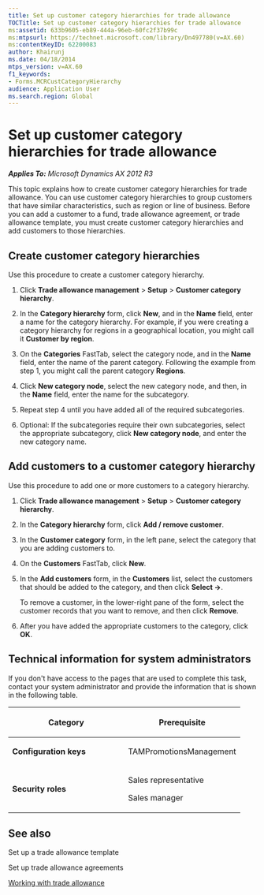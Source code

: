 ```yaml
---
title: Set up customer category hierarchies for trade allowance
TOCTitle: Set up customer category hierarchies for trade allowance
ms:assetid: 633b9605-eb89-444a-96eb-60fc2f37b99c
ms:mtpsurl: https://technet.microsoft.com/library/Dn497780(v=AX.60)
ms:contentKeyID: 62200083
author: Khairunj
ms.date: 04/18/2014
mtps_version: v=AX.60
f1_keywords:
- Forms.MCRCustCategoryHierarchy
audience: Application User
ms.search.region: Global
---
```


# Set up customer category hierarchies for trade allowance 


_**Applies To:** Microsoft Dynamics AX 2012 R3_

This topic explains how to create customer category hierarchies for trade allowance. You can use customer category hierarchies to group customers that have similar characteristics, such as region or line of business. Before you can add a customer to a fund, trade allowance agreement, or trade allowance template, you must create customer category hierarchies and add customers to those hierarchies.

## Create customer category hierarchies

Use this procedure to create a customer category hierarchy.

1.  Click **Trade allowance management** \> **Setup** \> **Customer category hierarchy**.

2.  In the **Category hierarchy** form, click **New**, and in the **Name** field, enter a name for the category hierarchy. For example, if you were creating a category hierarchy for regions in a geographical location, you might call it **Customer by region**.

3.  On the **Categories** FastTab, select the category node, and in the **Name** field, enter the name of the parent category. Following the example from step 1, you might call the parent category **Regions**.

4.  Click **New category node**, select the new category node, and then, in the **Name** field, enter the name for the subcategory.

5.  Repeat step 4 until you have added all of the required subcategories.

6.  Optional: If the subcategories require their own subcategories, select the appropriate subcategory, click **New category node**, and enter the new category name.

## Add customers to a customer category hierarchy

Use this procedure to add one or more customers to a category hierarchy.

1.  Click **Trade allowance management** \> **Setup** \> **Customer category hierarchy**.

2.  In the **Category hierarchy** form, click **Add / remove customer**.

3.  In the **Customer category** form, in the left pane, select the category that you are adding customers to.

4.  On the **Customers** FastTab, click **New**.

5.  In the **Add customers** form, in the **Customers** list, select the customers that should be added to the category, and then click **Select -\>**.
    
    To remove a customer, in the lower-right pane of the form, select the customer records that you want to remove, and then click **Remove**.

6.  After you have added the appropriate customers to the category, click **OK**.

## Technical information for system administrators

If you don't have access to the pages that are used to complete this task, contact your system administrator and provide the information that is shown in the following table.

<table>
<colgroup>
<col style="width: 50%" />
<col style="width: 50%" />
</colgroup>
<thead>
<tr class="header">
<th><p>Category</p></th>
<th><p>Prerequisite</p></th>
</tr>
</thead>
<tbody>
<tr class="odd">
<td><p><strong>Configuration keys</strong></p></td>
<td><p>TAMPromotionsManagement</p></td>
</tr>
<tr class="even">
<td><p><strong>Security roles</strong></p></td>
<td><p>Sales representative</p>
<p>Sales manager</p></td>
</tr>
</tbody>
</table>


## See also

Set up a trade allowance template

Set up trade allowance agreements

[Working with trade allowance](working-with-trade-allowance.md)

  


